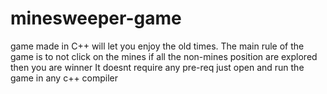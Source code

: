 # minesweeper-game
game made in C++ will let you enjoy the old times. 
The main rule of the game is to not click on the mines if all the non-mines position are explored then you are winner
It doesnt require any pre-req just open and run the game in any c++ compiler
